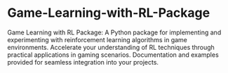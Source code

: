 # Game-Learning-with-RL-Package
Game Learning with RL Package: A Python package for implementing and experimenting with reinforcement learning algorithms in game environments. Accelerate your understanding of RL techniques through practical applications in gaming scenarios. Documentation and examples provided for seamless integration into your projects.
